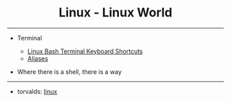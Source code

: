 <div align="center">

  <h1>Linux - Linux World</h1>

</div>

---

- Terminal
  - [Linux Bash Terminal Keyboard Shortcuts](https://github.com/Anlominus/Linux/blob/main/Terminal/Shortcuts.md)
  - [Aliases](https://github.com/Anlominus/Linux/blob/main/Terminal/Aliases.md)


- Where there is a shell, there is a way

---

- torvalds: [linux](https://github.com/torvalds/linux)

